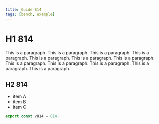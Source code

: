 ```yaml
---
title: Guide 814
tags: [bench, example]
---
```


# H1 814

This is a paragraph. This is a paragraph. This is a paragraph. This is a paragraph. This is a paragraph. This is a paragraph. This is a paragraph. This is a paragraph. This is a paragraph. This is a paragraph. This is a paragraph. This is a paragraph. 

## H2 814

- item A
- item B
- item C

```ts
export const v814 = 814;
```
